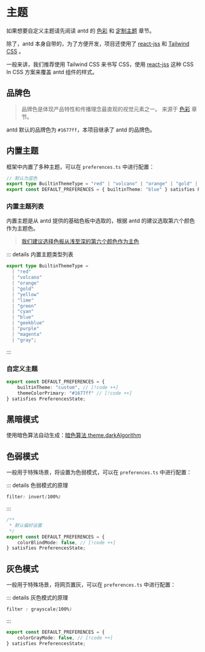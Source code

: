 # 主题

如果想要自定义主题请先阅读 antd 的 [色彩](https://ant.design/docs/spec/colors-cn) 和 [定制主题](https://ant.design/docs/react/customize-theme-cn) 章节。

除了，antd 本身自带的，为了方便开发，项目还使用了 [react-jss](https://cssinjs.org/react-jss/) 和 [Tailwind CSS](https://tailwindcss.com/) 。

一般来讲，我们推荐使用 Tailwind CSS 来书写 CSS，使用 [react-jss](https://cssinjs.org/react-jss/) 这种 CSS  In CSS 方案来覆盖 antd 组件的样式。

## 品牌色

> 品牌色是体现产品特性和传播理念最直观的视觉元素之一。
> 来源于 [色彩](https://ant.design/docs/spec/colors-cn) 章节。

antd 默认的品牌色为 `#1677ff`，本项目继承了 antd 的品牌色。

## 内置主题

框架中内置了多种主题，可以在 `preferences.ts` 中进行配置：

```ts
// 默认为蓝色
export type BuiltinThemeType = "red" | "volcano" | "orange" | "gold" | "yellow" | "lime" | "green" | "cyan" | "blue" | "geekblue" | "purple" | "magenta" | "gray" | "custom";
export const DEFAULT_PREFERENCES = { builtinTheme: "blue" } satisfies PreferencesState;
```

### 内置主题列表

内置主题是从 antd 提供的基础色板中选取的，根据 antd 的建议选取第六个颜色作为主题色。

> [我们建议选择色板从浅至深的第六个颜色作为主色](https://ant.design/docs/spec/colors-cn#%E5%93%81%E7%89%8C%E8%89%B2%E7%9A%84%E5%BA%94%E7%94%A8)

::: details 内置主题类型列表

```ts
export type BuiltinThemeType =
  | "red"
  | "volcano"
  | "orange"
  | "gold"
  | "yellow"
  | "lime"
  | "green"
  | "cyan"
  | "blue"
  | "geekblue"
  | "purple"
  | "magenta"
  | "gray";
```

:::

### 自定义主题

```ts
export const DEFAULT_PREFERENCES = {
	builtinTheme: "custom", // [!code ++]
	themeColorPrimary: "#1677ff" // [!code ++]
} satisfies PreferencesState;
```

## 黑暗模式

使用暗色算法自动生成：[暗色算法 theme.darkAlgorithm](https://ant.design/docs/react/customize-theme-cn#%E4%BD%BF%E7%94%A8%E9%A2%84%E8%AE%BE%E7%AE%97%E6%B3%95)

## 色弱模式

一般用于特殊场景，将设置为色弱模式，可以在 `preferences.ts` 中进行配置：

::: details 色弱模式的原理

```css
filter: invert(100%)
```

:::

```ts
/**
 * 默认偏好设置
 */
export const DEFAULT_PREFERENCES = {
	colorBlindMode: false, // [!code ++]
} satisfies PreferencesState;
```

## 灰色模式

一般用于特殊场景，将网页置灰，可以在 `preferences.ts` 中进行配置：

::: details 灰色模式的原理

```css
filter : grayscale(100%)
```

:::

```ts
export const DEFAULT_PREFERENCES = {
	colorGrayMode: false, // [!code ++]
} satisfies PreferencesState;
```
